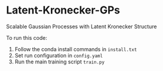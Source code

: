 # Latent-Kronecker-GPs
Scalable Gaussian Processes with Latent Kronecker Structure

To run this code:
1. Follow the conda install commands in `install.txt`
2. Set run configuration in `config.yaml`
3. Run the main training script `train.py`
